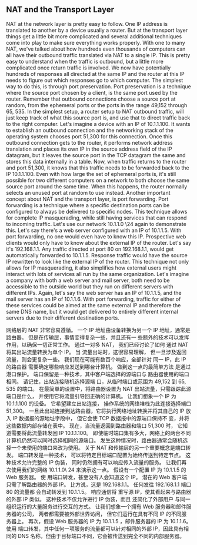## NAT and the Transport Layer

NAT at the network layer is pretty easy to follow. One IP address is translated to another by a device usually a router. But at the transport layer things get a little bit more complicated and several additional techniques come into play to make sure everything works properly. With one to many NAT, we've talked about how hundreds even thousands of computers can all have their outbound traffic translated via NAT to a single IP. This is pretty easy to understand when the traffic is outbound, but a little more complicated once return traffic is involved. We now have potentially hundreds of responses all directed at the same IP and the router at this IP needs to figure out which responses go to which computer. The simplest way to do this, is through port preservation. Port preservation is a technique where the source port chosen by a client, is the same port used by the router. Remember that outbound connections choose a source port at random, from the ephemeral ports or the ports in the range 49,152 through 65, 535. In the simplest setup, a router setup to NAT outbound traffic, will just keep track of what this source port is, and use that to direct traffic back to the right computer. Let's imagine a device with an IP of 10.1.1.100. It wants to establish an outbound connection and the networking stack of the operating system chooses port 51,300 for this connection. Once this outbound connection gets to the router, it performs network address translation and places its own IP in the source address field of the IP datagram, but it leaves the source port in the TCP datagram the same and stores this data internally in a table. Now, when traffic returns to the router and port 51,300, it knows that this traffic needs to be forwarded back to the IP 10.1.1.100. Even with how large the set of ephemeral ports is, it's still possible for two different computers on a network to both choose the same source port around the same time. When this happens, the router normally selects an unused port at random to use instead. Another important concept about NAT and the transport layer, is port forwarding. Port forwarding is a technique where a specific destination ports can be configured to always be delivered to specific nodes. This technique allows for complete IP masquerading, while still having services that can respond to incoming traffic. Let's use our network 10.1.1.0 \24 again to demonstrate this. Let's say there's a web server configured with an IP of 10.1.1.5. With port forwarding, no one would even have to know this IP. Prospective web clients would only have to know about the external IP of the router. Let's say it's 192.168.1.1. Any traffic directed at port 80 on 192.168.1.1, would get automatically forwarded to 10.1.1.5. Response traffic would have the source IP rewritten to look like the external IP of the router. This technique not only allows for IP masquerading, it also simplifies how external users might interact with lots of services all run by the same organization. Let's imagine a company with both a web server and mail server, both need to be accessible to the outside world but they run on different servers with different IPs. Again, let's say the web server has an IP of 10.1.1.5, and the mail server has an IP of 10.1.1.6. With port forwarding, traffic for either of these services could be aimed at the same external IP and therefore the same DNS name, but it would get delivered to entirely different internal servers due to their different destination ports.



网络层的 NAT 非常容易遵循。 一个 IP 地址由设备转换为另一个 IP 地址，通常是路由器。 但是在传输层，事情变得复杂一些，并且还有一 些额外的技术可以发挥作用，以确保一切正常工作。 通过一对多 NAT， 我们已经讨论了如何 通过 NAT 将其出站流量转换为单个 IP。 当 流量出站时，这很容易理解， 但一旦涉及返回流量，则会更复杂一些。 我们现在可能有数百个响应，全部针对 同一 IP，此 IP 的路由器 需要确定哪些响应发送到哪台计算机。 做到这一点的最简单方法 是通过港口保护。 端口保留是一种技术，其中客户端选择的源端口与 路由器使用的端口相同。 请记住，出站连接随机选择源端 口，从临时端口或范围为 49,152 到 65, 535 的端口。 在最简单的设置中，将路由器设置为 NAT 出站流量，只需跟踪此源端口是什么， 并使用它将流量引导回正确的计算机。 让我们想象一个 IP 为 10.1.1.100 的设备。 它希望建立出站连接， 操作系统的网络堆栈为此连接选择端口 51,300。 一旦此出站连接到达路由器，它将执行网络地址转换并将其自己的 IP 放入 IP 数据报的源地址字段中， 但它会使 TCP 数据报中的源端口保持不 变，并将这些数据内部存储在表中。 现在，当流量返回到路由器和端口 51,300 时， 它知道需要将此流量转发回 IP 10.1.1.100。 即使临时端口集有多大，网络上的两台不同计算机仍然可以同时选择相同的源端口。 发生这种情况时，路由器通常会随机选择一个未使用的端口来改为使用。 关于 NAT 和传输层的另一个重要概念是端口转发。 端口转发是一种技术， 可以将特定目标端口配置为始终传送到特定节点。 这种技术允许完整的 IP 伪装， 同时仍然拥有可以响应传入流量的服务。 让我们再次使用我们的网络 10.1.1.0\ 24 来演示这一点。 假设有一个配置 IP 为 10.1.1.5 的 Web 服务器。 使 用端口转发，甚至没有人会知道这个 IP。 潜在的 Web 客户端只需了解路由器的外部 IP。 比方说，这是 192.168.1.1。 任何发往 192.168.1.1 端口 80 的流量都 会自动转发到 10.1.1.5。 响应通信将 重写源 IP，使其看起来与路由器的外部 IP 类似。 这种技术不仅允许进行 IP 伪装，而且 还简化了外部用户 与同一组织运行的大量服务进行交互的方式。 让我们想象一个拥有 Web 服务器和邮件服务器的公司， 两者都需要被外部世界访问， 但它们运行在具有不同 IP 的不同服务器上。 再次，假设 Web 服务器的 IP 为 10.1.1.5 ，邮件服务器的 IP 为 10.1.1.6。 使用 端口转发，其中任何一项服务的流量都可以针对相同的外部 IP，因此具有相同的 DNS 名称，但由于目标端口不同，它会被传送到完全不同的内部服务器。